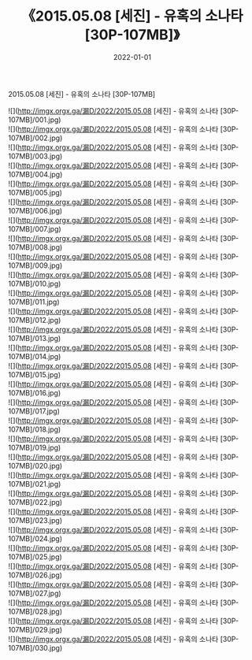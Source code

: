 ﻿---
layout: post
title:  《2015.05.08 [세진] - 유혹의 소나타 [30P-107MB]》
date:   2022-01-01
img: http://imgx.orgx.ga/漏D/2022/2015.05.08 [세진] - 유혹의 소나타 [30P-107MB]/000.jpg
categories: [美女, 清纯, 唯美]
---

2015.05.08 [세진] - 유혹의 소나타 [30P-107MB]

  ![](http://imgx.orgx.ga/漏D/2022/2015.05.08 [세진] - 유혹의 소나타 [30P-107MB]/001.jpg) <br> ![](http://imgx.orgx.ga/漏D/2022/2015.05.08 [세진] - 유혹의 소나타 [30P-107MB]/002.jpg) <br> ![](http://imgx.orgx.ga/漏D/2022/2015.05.08 [세진] - 유혹의 소나타 [30P-107MB]/003.jpg) <br> ![](http://imgx.orgx.ga/漏D/2022/2015.05.08 [세진] - 유혹의 소나타 [30P-107MB]/004.jpg) <br> ![](http://imgx.orgx.ga/漏D/2022/2015.05.08 [세진] - 유혹의 소나타 [30P-107MB]/005.jpg) <br> ![](http://imgx.orgx.ga/漏D/2022/2015.05.08 [세진] - 유혹의 소나타 [30P-107MB]/006.jpg) <br> ![](http://imgx.orgx.ga/漏D/2022/2015.05.08 [세진] - 유혹의 소나타 [30P-107MB]/007.jpg) <br> ![](http://imgx.orgx.ga/漏D/2022/2015.05.08 [세진] - 유혹의 소나타 [30P-107MB]/008.jpg) <br> ![](http://imgx.orgx.ga/漏D/2022/2015.05.08 [세진] - 유혹의 소나타 [30P-107MB]/009.jpg) <br> ![](http://imgx.orgx.ga/漏D/2022/2015.05.08 [세진] - 유혹의 소나타 [30P-107MB]/010.jpg) <br> ![](http://imgx.orgx.ga/漏D/2022/2015.05.08 [세진] - 유혹의 소나타 [30P-107MB]/011.jpg) <br> ![](http://imgx.orgx.ga/漏D/2022/2015.05.08 [세진] - 유혹의 소나타 [30P-107MB]/012.jpg) <br> ![](http://imgx.orgx.ga/漏D/2022/2015.05.08 [세진] - 유혹의 소나타 [30P-107MB]/013.jpg) <br> ![](http://imgx.orgx.ga/漏D/2022/2015.05.08 [세진] - 유혹의 소나타 [30P-107MB]/014.jpg) <br> ![](http://imgx.orgx.ga/漏D/2022/2015.05.08 [세진] - 유혹의 소나타 [30P-107MB]/015.jpg) <br> ![](http://imgx.orgx.ga/漏D/2022/2015.05.08 [세진] - 유혹의 소나타 [30P-107MB]/016.jpg) <br> ![](http://imgx.orgx.ga/漏D/2022/2015.05.08 [세진] - 유혹의 소나타 [30P-107MB]/017.jpg) <br> ![](http://imgx.orgx.ga/漏D/2022/2015.05.08 [세진] - 유혹의 소나타 [30P-107MB]/018.jpg) <br> ![](http://imgx.orgx.ga/漏D/2022/2015.05.08 [세진] - 유혹의 소나타 [30P-107MB]/019.jpg) <br> ![](http://imgx.orgx.ga/漏D/2022/2015.05.08 [세진] - 유혹의 소나타 [30P-107MB]/020.jpg) <br> ![](http://imgx.orgx.ga/漏D/2022/2015.05.08 [세진] - 유혹의 소나타 [30P-107MB]/021.jpg) <br> ![](http://imgx.orgx.ga/漏D/2022/2015.05.08 [세진] - 유혹의 소나타 [30P-107MB]/022.jpg) <br> ![](http://imgx.orgx.ga/漏D/2022/2015.05.08 [세진] - 유혹의 소나타 [30P-107MB]/023.jpg) <br> ![](http://imgx.orgx.ga/漏D/2022/2015.05.08 [세진] - 유혹의 소나타 [30P-107MB]/024.jpg) <br> ![](http://imgx.orgx.ga/漏D/2022/2015.05.08 [세진] - 유혹의 소나타 [30P-107MB]/025.jpg) <br> ![](http://imgx.orgx.ga/漏D/2022/2015.05.08 [세진] - 유혹의 소나타 [30P-107MB]/026.jpg) <br> ![](http://imgx.orgx.ga/漏D/2022/2015.05.08 [세진] - 유혹의 소나타 [30P-107MB]/027.jpg) <br> ![](http://imgx.orgx.ga/漏D/2022/2015.05.08 [세진] - 유혹의 소나타 [30P-107MB]/028.jpg) <br> ![](http://imgx.orgx.ga/漏D/2022/2015.05.08 [세진] - 유혹의 소나타 [30P-107MB]/029.jpg) <br> ![](http://imgx.orgx.ga/漏D/2022/2015.05.08 [세진] - 유혹의 소나타 [30P-107MB]/030.jpg) <br>
